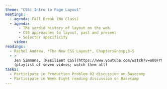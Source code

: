 ```yaml
---
theme: "CSS: Intro to Page Layout"
meetings:
  - agenda: Fall Break (No Class)
  - agenda:
      - The sordid history of layout on the web
      - CSS approaches to layout, past and present
      - Selector specificity
    video:
readings:
  - Rachel Andrew, *The New CSS Layout*, Chapters&nbsp;3–5
  - >
    Jen Simmons, [Resilient CSS](https://www.youtube.com/watch?v=u00FY9vADfQ&list=PLbSquHt1VCf1kpv9WRGMCA9_Nn4vCLZ9Y)
    (playlist of seven videos; watch them all)
tasks:
  - Participate in Production Problem 02 discussion on Basecamp
  - Participate in Week Eight reading discussion on Basecamp
---
```

